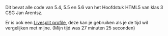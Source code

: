 Dit bevat alle code van 5.4, 5.5 en 5.6 van het Hoofdstuk HTML5 van klas 3 CSG Jan Arentsz.


Er is ook een [Livesplit profile](https://livesplit.org/), deze kan je gebruiken als je de tijd wil vergelijken 
met mijne. (Mijn tijd was 27 minuten 25 seconden)
